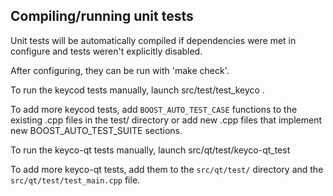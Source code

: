 Compiling/running unit tests
------------------------------------

Unit tests will be automatically compiled if dependencies were met in configure
and tests weren't explicitly disabled.

After configuring, they can be run with 'make check'.

To run the keycod tests manually, launch src/test/test_keyco .

To add more keycod tests, add `BOOST_AUTO_TEST_CASE` functions to the existing
.cpp files in the test/ directory or add new .cpp files that
implement new BOOST_AUTO_TEST_SUITE sections.

To run the keyco-qt tests manually, launch src/qt/test/keyco-qt_test

To add more keyco-qt tests, add them to the `src/qt/test/` directory and
the `src/qt/test/test_main.cpp` file.

